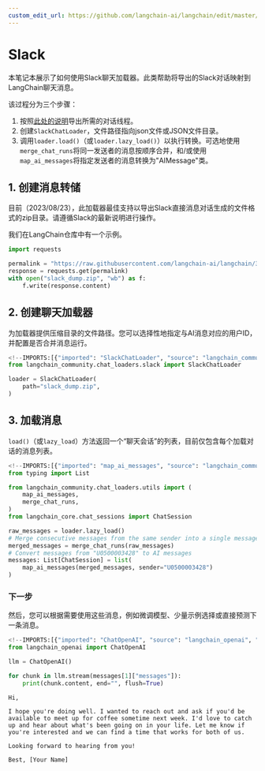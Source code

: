 ```yaml
---
custom_edit_url: https://github.com/langchain-ai/langchain/edit/master/docs/docs/integrations/chat_loaders/slack.ipynb
---
```

# Slack

本笔记本展示了如何使用Slack聊天加载器。此类帮助将导出的Slack对话映射到LangChain聊天消息。

该过程分为三个步骤：
1. 按照[此处的说明](https://slack.com/help/articles/1500001548241-Request-to-export-all-conversations)导出所需的对话线程。
2. 创建`SlackChatLoader`，文件路径指向json文件或JSON文件目录。
3. 调用`loader.load()`（或`loader.lazy_load()`）以执行转换。可选地使用`merge_chat_runs`将同一发送者的消息按顺序合并，和/或使用`map_ai_messages`将指定发送者的消息转换为"AIMessage"类。

## 1. 创建消息转储

目前（2023/08/23），此加载器最佳支持以导出Slack直接消息对话生成的文件格式的zip目录。请遵循Slack的最新说明进行操作。

我们在LangChain仓库中有一个示例。


```python
import requests

permalink = "https://raw.githubusercontent.com/langchain-ai/langchain/342087bdfa3ac31d622385d0f2d09cf5e06c8db3/libs/langchain/tests/integration_tests/examples/slack_export.zip"
response = requests.get(permalink)
with open("slack_dump.zip", "wb") as f:
    f.write(response.content)
```

## 2. 创建聊天加载器

为加载器提供压缩目录的文件路径。您可以选择性地指定与AI消息对应的用户ID，并配置是否合并消息运行。


```python
<!--IMPORTS:[{"imported": "SlackChatLoader", "source": "langchain_community.chat_loaders.slack", "docs": "https://python.langchain.com/api_reference/community/chat_loaders/langchain_community.chat_loaders.slack.SlackChatLoader.html", "title": "Slack"}]-->
from langchain_community.chat_loaders.slack import SlackChatLoader
```


```python
loader = SlackChatLoader(
    path="slack_dump.zip",
)
```

## 3. 加载消息

`load()`（或`lazy_load`）方法返回一个“聊天会话”的列表，目前仅包含每个加载对话的消息列表。


```python
<!--IMPORTS:[{"imported": "map_ai_messages", "source": "langchain_community.chat_loaders.utils", "docs": "https://python.langchain.com/api_reference/community/chat_loaders/langchain_community.chat_loaders.utils.map_ai_messages.html", "title": "Slack"}, {"imported": "merge_chat_runs", "source": "langchain_community.chat_loaders.utils", "docs": "https://python.langchain.com/api_reference/community/chat_loaders/langchain_community.chat_loaders.utils.merge_chat_runs.html", "title": "Slack"}, {"imported": "ChatSession", "source": "langchain_core.chat_sessions", "docs": "https://python.langchain.com/api_reference/core/chat_sessions/langchain_core.chat_sessions.ChatSession.html", "title": "Slack"}]-->
from typing import List

from langchain_community.chat_loaders.utils import (
    map_ai_messages,
    merge_chat_runs,
)
from langchain_core.chat_sessions import ChatSession

raw_messages = loader.lazy_load()
# Merge consecutive messages from the same sender into a single message
merged_messages = merge_chat_runs(raw_messages)
# Convert messages from "U0500003428" to AI messages
messages: List[ChatSession] = list(
    map_ai_messages(merged_messages, sender="U0500003428")
)
```

### 下一步

然后，您可以根据需要使用这些消息，例如微调模型、少量示例选择或直接预测下一条消息。


```python
<!--IMPORTS:[{"imported": "ChatOpenAI", "source": "langchain_openai", "docs": "https://python.langchain.com/api_reference/openai/chat_models/langchain_openai.chat_models.base.ChatOpenAI.html", "title": "Slack"}]-->
from langchain_openai import ChatOpenAI

llm = ChatOpenAI()

for chunk in llm.stream(messages[1]["messages"]):
    print(chunk.content, end="", flush=True)
```
```output
Hi, 

I hope you're doing well. I wanted to reach out and ask if you'd be available to meet up for coffee sometime next week. I'd love to catch up and hear about what's been going on in your life. Let me know if you're interested and we can find a time that works for both of us. 

Looking forward to hearing from you!

Best, [Your Name]
```